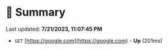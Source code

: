 # 📖 Summary
Last updated: **7/21/2023, 11:07:45 PM**

- `GET` [https://google.com](https://google.com) - **Up** (201ms)
